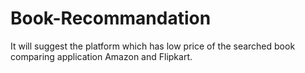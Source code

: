 # Book-Recommandation
It will suggest the platform which has low price of the searched book comparing application Amazon and Flipkart.
